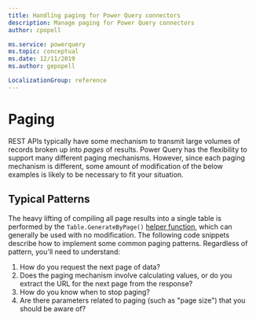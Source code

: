 ```yaml
---
title: Handling paging for Power Query connectors
description: Manage paging for Power Query connectors
author: cpopell

ms.service: powerquery
ms.topic: conceptual
ms.date: 12/11/2019
ms.author: gepopell

LocalizationGroup: reference
---
```


# Paging

REST APIs typically have some mechanism to transmit large volumes of records broken up into *pages* of results. Power Query has the flexibility to support many different paging mechanisms. However, since each paging mechanism is different, some amount of modification of the below examples is likely to be necessary to fit your situation.

## Typical Patterns

The heavy lifting of compiling all page results into a single table is performed by the `Table.GenerateByPage()` [helper function](HelperFunctions.md), which can generally be used with no modification. The following code snippets describe how to implement some common paging patterns. Regardless of pattern, you'll need to understand:
1. How do you request the next page of data?
2. Does the paging mechanism involve calculating values, or do you extract the URL for the next page from the response?
3. How do you know when to stop paging?
4. Are there parameters related to paging (such as "page size") that you should be aware of?
